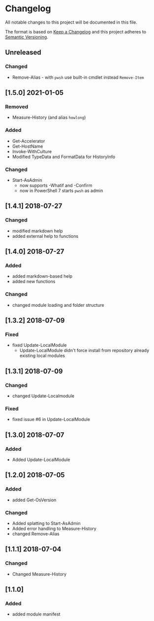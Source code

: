 # Changelog

All notable changes to this project will be documented in this file.

The format is based on [Keep a Changelog](http://keepachangelog.com/en/1.0.0/)
and this project adheres to [Semantic Versioning](http://semver.org/spec/v2.0.0.html).

## Unreleased

### Changed

- Remove-Alias - with `pwsh` use built-in cmdlet instead `Remove-Item`

## [1.5.0] 2021-01-05

### Removed

- Measure-History (and alias `howlong`)

### Added

- Get-Accelerator
- Get-HostName
- Invoke-WithCulture
- Modified TypeData and FormatData for HistoryInfo

### Changed

- Start-AsAdmin
  - now supports -Whatif and -Confirm
  - now in PowerShell 7 starts `pwsh` as admin

## [1.4.1] 2018-07-27

### Changed

- modified markdown help
- added external help to functions

## [1.4.0] 2018-07-27

### Added

- added markdown-based help
- added new functions

### Changed

- changed module loading and folder structure

## [1.3.2] 2018-07-09

### Fixed

- fixed Update-LocalModule
  - Update-LocalModule didn't force install from repository already existing local modules

## [1.3.1] 2018-07-09

### Changed

- changed Update-Localmodule

### Fixed

- fixed issue #6 in Update-LocalModule

## [1.3.0] 2018-07-07

### Added

- Added Update-LocalModule

## [1.2.0] 2018-07-05

### Added

- added Get-OsVersion

### Changed

- Added splatting to Start-AsAdmin
- Added error handling to Measure-History
- changed Remove-Alias

## [1.1.1] 2018-07-04

### Changed

- Changed Measure-History

## [1.1.0]

### Added

- added module manifest
